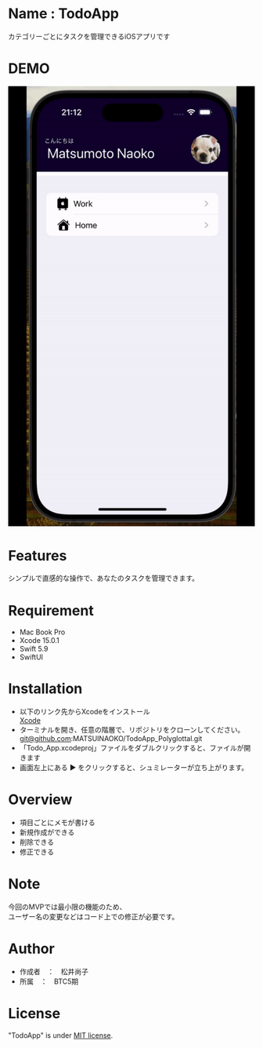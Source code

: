 # Name : TodoApp

カテゴリーごとにタスクを管理できるiOSアプリです

# DEMO

![demo](todoApp_Demo.gif)

# Features

シンプルで直感的な操作で、あなたのタスクを管理できます。

# Requirement

* Mac Book Pro
* Xcode 15.0.1
* Swift 5.9
* SwiftUI

# Installation

* 以下のリンク先からXcodeをインストール  
[Xcode](https://apps.apple.com/jp/app/xcode/id497799835?mt=12)  
* ターミナルを開き、任意の階層で、リポジトリをクローンしてください。  
  git@github.com:MATSUINAOKO/TodoApp_Polyglottal.git  
* 「Todo_App.xcodeproj」ファイルをダブルクリックすると、ファイルが開きます    
* 画面左上にある ▶️ をクリックすると、シュミレーターが立ち上がります。  

# Overview

* 項目ごとにメモが書ける  
* 新規作成ができる  
* 削除できる  
* 修正できる  

# Note

今回のMVPでは最小限の機能のため、  
ユーザー名の変更などはコード上での修正が必要です。    

# Author

* 作成者　：　松井尚子
* 所属　：　BTC5期　


# License

"TodoApp" is under [MIT license](https://en.wikipedia.org/wiki/MIT_License).




